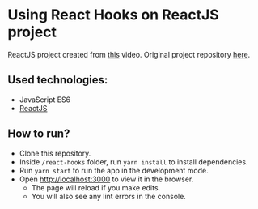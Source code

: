 # Using React Hooks on ReactJS project

ReactJS project created from [this](https://www.youtube.com/watch?v=6WB16wZS61c) video. Original project repository [here](https://github.com/rocketseat-content/youtube-react-hooks).

## Used technologies:
- JavaScript ES6
- [ReactJS](https://reactjs.org/)

## How to run?
- Clone this repository.
- Inside `/react-hooks` folder, run `yarn install` to install dependencies.
- Run `yarn start` to run the app in the development mode.
- Open [http://localhost:3000](http://localhost:3000) to view it in the browser.
    - The page will reload if you make edits.
    - You will also see any lint errors in the console.